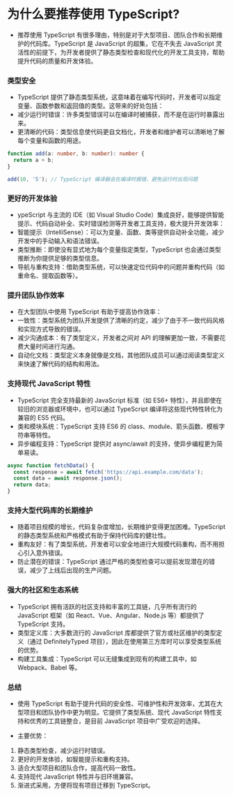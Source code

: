 # 为什么要推荐使用 TypeScript?

- 推荐使用 TypeScript 有很多理由，特别是对于大型项目、团队合作和长期维护的代码库。TypeScript 是 JavaScript 的超集，它在不失去 JavaScript 灵活性的前提下，为开发者提供了静态类型检查和现代化的开发工具支持，帮助提升代码的质量和开发体验。

### 类型安全

- TypeScript 提供了静态类型系统，这意味着在编写代码时，开发者可以指定变量、函数参数和返回值的类型。这带来的好处包括：
- 减少运行时错误：许多类型错误可以在编译时被捕获，而不是在运行时暴露出来。
- 更清晰的代码：类型信息使代码更自文档化，开发者和维护者可以清晰地了解每个变量和函数的用途。

```typescript
function add(a: number, b: number): number {
  return a + b;
}

add(10, '5'); // TypeScript 编译器会在编译时报错，避免运行时出现问题
```

### 更好的开发体验

- ypeScript 与主流的 IDE（如 Visual Studio Code）集成良好，能够提供智能提示、代码自动补全、实时错误检测等开发者工具支持，极大提升开发效率：
- 智能提示（IntelliSense）：可以为变量、函数、类等提供自动补全功能，减少开发中的手动输入和语法错误。
- 类型推断：即使没有显式地为每个变量指定类型，TypeScript 也会通过类型推断为你提供足够的类型信息。
- 导航与重构支持：借助类型系统，可以快速定位代码中的问题并重构代码（如重命名、提取函数等）。

### 提升团队协作效率

- 在大型团队中使用 TypeScript 有助于提高协作效率：
- 一致性：类型系统为团队开发提供了清晰的约定，减少了由于不一致代码风格和实现方式导致的错误。
- 减少沟通成本：有了类型定义，开发者之间对 API 的理解更加一致，不需要花费大量时间进行沟通。
- 自动化文档：类型定义本身就像是文档，其他团队成员可以通过阅读类型定义来快速了解代码的结构和用法。

### 支持现代 JavaScript 特性

- TypeScript 完全支持最新的 JavaScript 标准（如 ES6+ 特性），并且即使在较旧的浏览器或环境中，也可以通过 TypeScript 编译将这些现代特性转化为兼容的 ES5 代码。
- 类和模块系统：TypeScript 支持 ES6 的 class、module、箭头函数、模板字符串等特性。
- 异步编程支持：TypeScript 提供对 async/await 的支持，使异步编程更为简单易读。

```ts
async function fetchData() {
  const response = await fetch('https://api.example.com/data');
  const data = await response.json();
  return data;
}
```

### 支持大型代码库的长期维护

- 随着项目规模的增长，代码复杂度增加，长期维护变得更加困难。TypeScript 的静态类型系统和严格模式有助于保持代码库的健壮性。
- 重构友好：有了类型系统，开发者可以安全地进行大规模代码重构，而不用担心引入意外错误。
- 防止潜在的错误：TypeScript 通过严格的类型检查可以提前发现潜在的错误，减少了上线后出现的生产问题。

### 强大的社区和生态系统

- TypeScript 拥有活跃的社区支持和丰富的工具链，几乎所有流行的 JavaScript 框架（如 React、Vue、Angular、Node.js 等）都提供了 TypeScript 支持。
- 类型定义库：大多数流行的 JavaScript 库都提供了官方或社区维护的类型定义（通过 DefinitelyTyped 项目），因此在使用第三方库时可以享受类型系统的优势。
- 构建工具集成：TypeScript 可以无缝集成到现有的构建工具中，如 Webpack、Babel 等。

### 总结

- 使用 TypeScript 有助于提升代码的安全性、可维护性和开发效率，尤其在大型项目和团队协作中更为明显。它提供了类型系统、现代 JavaScript 特性支持和优秀的工具链整合，是目前 JavaScript 项目中广受欢迎的选择。

- 主要优势：

1. 静态类型检查，减少运行时错误。
2. 更好的开发体验，如智能提示和重构支持。
3. 适合大型项目和团队合作，提高代码一致性。
4. 支持现代 JavaScript 特性并与旧环境兼容。
5. 渐进式采用，方便将现有项目迁移到 TypeScript。
